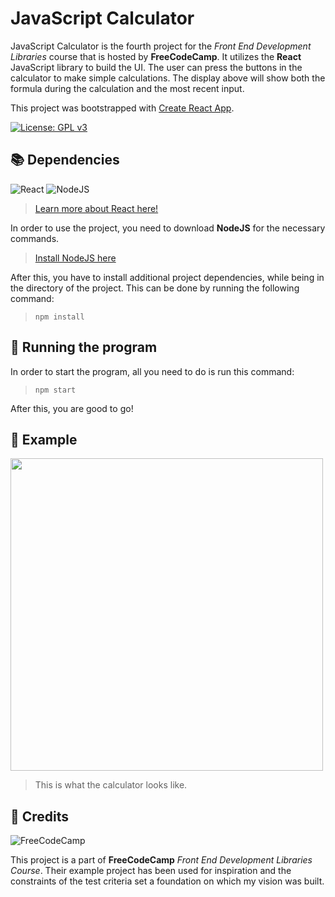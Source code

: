 # JavaScript Calculator

JavaScript Calculator is the fourth project for the *Front End Development Libraries* course that is hosted by **FreeCodeCamp**.
It utilizes the **React** JavaScript library to build the UI. The user can press the buttons in the calculator to make
simple calculations. The display above will show both the formula during the calculation and the most recent input.

This project was bootstrapped with [Create React App](https://github.com/facebook/create-react-app).

[![License: GPL v3](https://img.shields.io/badge/License-GPLv3-blue.svg)](https://www.gnu.org/licenses/gpl-3.0)

📚 Dependencies
---
![React](https://img.shields.io/badge/react-%2320232a.svg?style=for-the-badge&logo=react&logoColor=%2361DAFB)
![NodeJS](https://img.shields.io/badge/node.js-6DA55F?style=for-the-badge&logo=node.js&logoColor=white)

> [Learn more about React here!](https://react.dev/)

In order to use the project, you need to download **NodeJS** for the necessary commands.
> [Install NodeJS here](https://nodejs.org/en/)

After this, you have to install additional project dependencies, while being in the directory of the project.
This can be done by running the following command:
> `npm install`

🚀 Running the program
---

In order to start the program, all you need to do is run this command:
> `npm start`

After this, you are good to go!

👀 Example
---
<div>
  <img src="https://github.com/CaptainCluster/JavaScript-Calculator/assets/121576355/fb46d084-36b7-49b3-9df9-c122699e41de" style="width: 500px; ">
</div>

> This is what the calculator looks like.

🙏 Credits
---
![FreeCodeCamp](https://img.shields.io/badge/Freecodecamp-%23123.svg?&style=for-the-badge&logo=freecodecamp&logoColor=green)

This project is a part of **FreeCodeCamp** *Front End Development Libraries Course*. Their example project has been used for inspiration and the
constraints of the test criteria set a foundation on which my vision was built.
